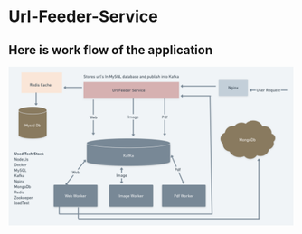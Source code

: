 # Url-Feeder-Service

## Here is work flow of the application


![alt text](https://github.com/axshivam/Url-Feeder-Service/blob/main/image/Url-Feeder-Service.png)
